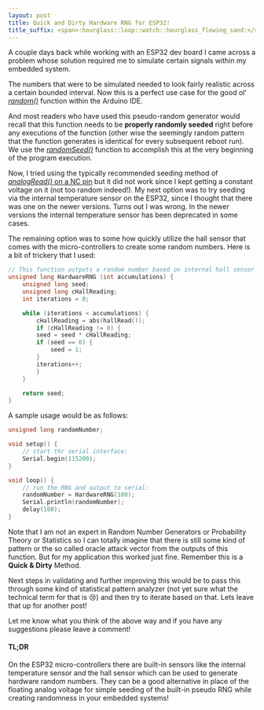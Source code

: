 ```yaml
---
layout: post
title: Quick and Dirty Hardware RNG for ESP32!
title_suffix: <span>:hourglass::loop::watch::hourglass_flowing_sand:</span>
---
```


A couple days back while working with an ESP32 dev board I came across a problem whose solution required me to simulate certain signals within my embedded system.

The numbers that were to be simulated needed to look fairly realistic across a certain bounded interval. Now this is a perfect use case for the good ol' [_random()_](https://www.arduino.cc/reference/en/language/functions/random-numbers/random/) function within the Arduino IDE. 

And most readers who have used this pseudo-random generator would recall that this function needs to be __properly randomly seeded__ right before any executions of the function (other wise the seemingly random pattern that the function generates is identical for every subsequent reboot run). We use the [_randomSeed()_](https://www.arduino.cc/reference/en/language/functions/random-numbers/randomseed/) function to accomplish this at the very beginning of the program execution.

Now, I tried using the typically recommended seeding method of [_analogRead()_ on a NC pin](https://www.arduino.cc/reference/en/language/functions/random-numbers/randomseed/) but it did not work since I kept getting a constant voltage on it (not too random indeed!). My next option was to try seeding via the internal temperature sensor on the ESP32, since I thought that there was one on the newer versions. Turns out I was wrong. In the newer versions the internal temperature sensor has been deprecated in some cases.

The remaining option was to some how quickly utilize the hall sensor that comes with the micro-controllers to create some random numbers. Here is a bit of trickery that I used: 

```c++
// This function outputs a random number based on internal hall sensor readings on ESP32
unsigned long HardwareRNG (int accumulations) {
    unsigned long seed;
    unsigned long cHallReading;
    int iterations = 0;

    while (iterations < accumulations) {
        cHallReading = abs(hallRead());
        if (cHallReading != 0) {
        seed = seed * cHallReading;
        if (seed == 0) {
            seed = 1;
        }
        iterations++;
        }
    }

    return seed;
}
```
A sample usage would be as follows:

```c++
unsigned long randomNumber;

void setup() {
    // start thr serial interface:
    Serial.begin(115200);
}

void loop() {
    // run the RNG and output to serial:
    randomNumber = HardwareRNG(100);
    Serial.println(randomNumber);
    delay(100);
}
```

Note that I am not an expert in Random Number Generators or Probability Theory or Statistics so I can totally imagine that there is still some kind of pattern or the so called oracle attack vector from the outputs of this function. But for my application this worked just fine. Remember this is a __Quick & Dirty__ Method.

Next steps in validating and further improving this would be to pass this through some kind of statistical pattern analyzer (not yet sure what the technical term for that is :cry:) and then try to iterate based on that. Lets leave that up for another post!

Let me know what you think of the above way and if you have any suggestions please leave a comment!  

#### TL;DR
On the ESP32 micro-controllers there are built-in sensors like the internal temperature sensor and the hall sensor which can be used to generate hardware random numbers. They can be a good alternative in place of the floating analog voltage for simple seeding of the built-in pseudo RNG while creating randomness in your embedded systems!
